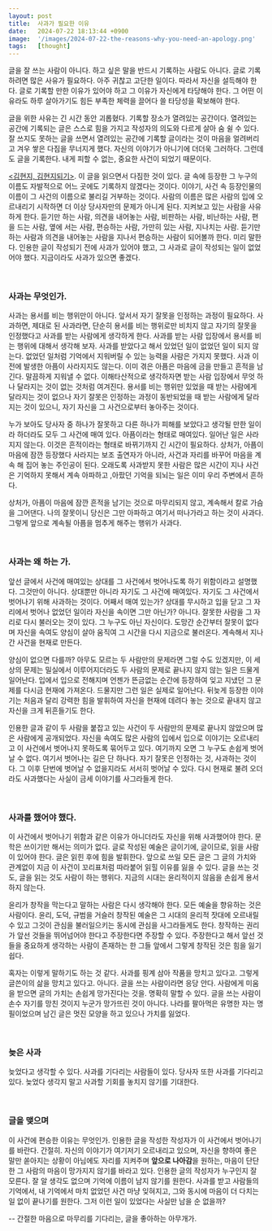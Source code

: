 ```yaml
---
layout: post
title:  사과가 필요한 이유
date:   2024-07-22 18:13:44 +0900
image:  '/images/2024-07-22-the-reasons-why-you-need-an-apology.png'
tags:   [thought]
---
```


글을 잘 쓰는 사람이 아니다. 하고 싶은 말을 반드시 기록하는 사람도 아니다. 글로 기록하려면 많은 사유가 필요하다. 아주 귀찮고 고단한 일이다. 따라서 자신을 설득해야 한다. 글로 기록할 만한 이유가 있어야 하고 그 이유가 자신에게 타당해야 한다. 그 어떤 이유라도 하루 살아가기도 힘든 부족한 체력을 끌어다 쓸 타당성을 확보해야 한다.

글을 위한 사유는 긴 시간 동안 괴롭혔다. 기록할 장소가 열려있는 공간이다. 열려있는 공간에 기록되는 글은 스스로 힘을 가지고 작성자의 의도와 다르게 살아 숨 쉴 수 있다. 잘 쓰지도 못하는 글을 쓰면서 열려있는 공간에 기록할 글이라는 것이 마음을 얼려버리고 겨우 쌓은 다짐을 무너지게 했다. 자신의 이야기가 아니기에 더더욱 그러하다. 그런데도 글을 기록한다. 내게 피할 수 없는, 중요한 사건이 되었기 때문이다.

[<김현지, 김현지되기>](https://blog.naver.com/pasilda/223488600534). 이 글을 읽으면서 다짐한 것이 있다. 글 속에 등장한 그 누구의 이름도 자발적으로 어느 곳에도 기록하지 않겠다는 것이다. 이야기, 사건 속 등장인물의 이름이 그 사건의 이름으로 불리길 거부하는 것이다. 사람의 이름은 많은 사람의 입에 오르내리기 시작하면 더 이상 당사자만의 문제가 아니게 된다. 지켜보고 있는 사람을 사유하게 한다. 듣기만 하는 사람, 의견을 내어놓는 사람, 비판하는 사람, 비난하는 사람, 편을 드는 사람, 옆에 서는 사람, 편승하는 사람, 가만히 있는 사람, 지나치는 사람. 듣기만 하는 사람과 의견을 내어놓는 사람을 지나서 편승하는 사람이 되어볼까 한다. 미리 말한다. 인용한 글이 작성되기 전에 사과가 있어야 했고, 그 사과로 글이 작성되는 일이 없었어야 했다. 지금이라도 사과가 있으면 좋겠다.

<br />

### 사과는 무엇인가.

사과는 용서를 비는 행위만이 아니다. 앞서서 자기 잘못을 인정하는 과정이 필요하다. 사과하면, 제대로 된 사과라면, 단순히 용서를 비는 행위로만 비치지 않고 자기의 잘못을 인정했다고 사과를 받는 사람에게 생각하게 한다. 사과를 받는 사람 입장에서 용서를 비는 행위에 대해서 생각해 보자. 사과를 받았다고 해서 있었던 일이 없었던 일이 되지 않는다. 없었던 일처럼 기억에서 지워버릴 수 있는 능력을 사람은 가지지 못했다. 사과 이전에 발생한 아픔이 사라지지도 않는다. 이미 겪은 아픔은 마음에 금을 만들고 흔적을 남긴다. 말끔하게 지워낼 수 없다. 이해타산적으로 생각하자면 받는 사람 입장에서 무엇 하나 달라지는 것이 없는 것처럼 여겨진다. 용서를 비는 행위만 있었을 때 받는 사람에게 달라지는 것이 없으나 자기 잘못은 인정하는 과정이 동반되었을 때 받는 사람에게 달라지는 것이 있으니, 자기 자신을 그 사건으로부터 놓아주는 것이다. 

누가 보아도 당사자 중 하나가 잘못하고 다른 하나가 피해를 보았다고 생각될 만한 일이라 하더라도 모두 그 사건에 매여 있다. 아픔이라는 형태로 매여있다. 일어난 일은 사라지지 않는다. 이것은 흔적이라는 형태로 바뀌기까지 긴 시간이 필요하다. 상처가, 아픔이 마음에 잠깐 등장했다 사라지는 보조 출연자가 아니라, 사건과 자리를 바꾸어 마음을 계속 해 집어 놓는 주인공이 된다. 오래도록 사과받지 못한 사람은 많은 시간이 지나 사건은 기억하지 못해서 계속 아파하고 ,아팠던 기억을 되뇌는 일은 이미 우리 주변에서 흔하다.

상처가, 아픔이 마음에 잠깐 흔적을 남기는 것으로 마무리되지 않고, 계속해서 칼로 가슴을 그어댄다. 나의 잘못이니 당신은 그만 아파하고 여기서 떠나가라고 하는 것이 사과다. 그렇게 앞으로 계속될 아픔을 멈추게 해주는 행위가 사과다.

<br />

### 사과는 왜 하는 가.

앞선 글에서 사건에 매여있는 상대를 그 사건에서 벗어나도록 하기 위함이라고 설명했다. 그것만이 아니다. 상대뿐만 아니라 자기도 그 사건에 매여있다. 자기도 그 사건에서 벗어나기 위해 사과하는 것이다. 어째서 매여 있는가? 상대를 무시하고 입을 닫고 그 자리에서 벗어나 없었던 일이라 자신을 속이면 그만 아닌가? 아니다. 잘못한 사람을 그 자리로 다시 불러오는 것이 있다. 그 누구도 아닌 자신이다. 도망간 순간부터 잘못이 없다며 자신을 속여도 양심이 살아 움직여 그 시간을 다시 지금으로 불러온다. 계속해서 지나간 사건을 현재로 만든다. 

양심이 없으면 다를까? 아무도 모르는 두 사람만의 문제라면 그럴 수도 있겠지만, 이 세상의 문제는 밀실에서 이루어지더라도 두 사람의 문제로 끝나지 않지 않는 일은 드물게 일어난다. 입에서 입으로 전해지며 언젠가 뜬금없는 순간에 등장하여 잊고 지냈던 그 문제를 다시금 현재에 가져온다. 드물지만 그런 일은 실제로 일어난다. 뒤늦게 등장한 이야기는 처음과 달리 강력한 힘을 발휘하여 자신을 현재에 데려다 놓는 것으로 끝내지 않고 자신을 크게 뒤흔들기도 한다.

인용한 글과 같이 두 사람을 붙잡고 있는 사건이 두 사람만의 문제로 끝나지 않았으며 많은 사람에게 공개되었다. 자신을 속여도 많은 사람의 입에서 입으로 이야기는 오르내리고 이 사건에서 벗어나지 못하도록 묶어두고 있다. 여기까지 오면 그 누구도 손쉽게 벗어날 수 없다. 여기서 벗어나는 길은 단 하나다. 자기 잘못은 인정하는 것, 사과하는 것이다. 그 이후 단번에 벗어날 수 없을지라도 서서히 벗어날 수 있다. 다시 현재로 불려 오더라도 사과했다는 사실이 금세 이야기를 사그라들게 한다. 

<br />

### 사과를 했어야 했다.

이 사건에서 벗어나기 위함과 같은 이유가 아니더라도 자신을 위해 사과했어야 한다. 문학은 쓰이기만 해서는 의미가 없다. 글로 작성된 예술은 글이기에, 글이므로, 읽을 사람이 있어야 한다. 글은 읽힌 후에 힘을 발휘한다. 앞으로 쓰일 모든 글은 그 글의 가치와 관계없이 지금 이 사건이 꼬리표처럼 따라붙어 읽힐 이유를 잃을 수 있다. 글을 쓰는 것도, 글을 읽는 것도 사람이 하는 행위다. 지금의 시대는 윤리적이지 않음을 손쉽게 용서하지 않는다. 

윤리가 창작을 막는다고 말하는 사람은 다시 생각해야 한다. 모든 예술을 향유하는 것은 사람이다. 윤리, 도덕, 규범을 거슬러 창작된 예술은 그 시대의 윤리적 잣대에 오르내릴 수 있고 그것이 관심을 불러일으키는 동시에 관심을 사그라들게도 한다. 창작하는 권리가 앞선 것들을 뛰어넘어야 한다고 주장한다면 주장할 수 있다. 주장한다고 해서 앞선 것들을 중요하게 생각하는 사람이 존재하는 한 그들 앞에서 그렇게 창작된 것은 힘을 잃기 쉽다.

혹자는 이렇게 말하기도 하는 것 같다. 사과를 핑계 삼아 작품을 망치고 있다고. 그렇게 글쓴이의 삶을 망치고 있다고. 아니다. 글을 쓰는 사람이라면 응당 안다. 사람에게 미움을 받으면 글의 가치는 손쉽게 망가진다는 것을. 명확히 말할 수 있다. 글을 쓰는 사람이 손수 자기를 망친 것이지 누군가 망가뜨린 것이 아니다. 나라를 팔아먹은 유명한 자는 명필이었으며 남긴 글은 멋진 모양을 하고 있으나 가치를 잃었다.

<br />

### 늦은 사과

늦었다고 생각할 수 있다. 사과를 기다리는 사람들이 있다. 당사자 또한 사과를 기다리고 있다. 늦었다 생각지 말고 사과할 기회를 놓치지 않기를 기대한다.

<br />

### 글을 맺으며

이 사건에 편승한 이유는 무엇인가. 인용한 글을 작성한 작성자가 이 사건에서 벗어나기를 바란다. 간절히. 자신의 이야기가 여기저기 오르내리고 있으며, 자신을 향하여 좋은 말만 쏟아지는 상황이 아님에도 자리를 지켜주며 <b>앞으로 나아감</b>을 원하는, 마음이 단단한 그 사람의 마음이 망가지지 않기를 바라고 있다. 인용한 글의 작성자가 누구인지 잘 모른다. 잘 알 생각도 없으며 기억에 이름이 남지 않기를 원한다. 사과를 받고 사람들의 기억에서, 내 기억에서 마치 없었던 사건 마냥 잊혀지고, 그와 동시에 마음이 더 다치는 일 없이 끝나기를 원한다. 그저 이런 일이 있었다는 사실만 남을 순 없을까?

-- 간절한 마음으로 마무리를 기다리는, 글을 좋아하는 아무개가.